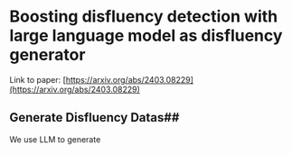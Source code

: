 # Boosting disfluency detection with large language model as disfluency generator #
Link to paper: [https://arxiv.org/abs/2403.08229](https://arxiv.org/abs/2403.08229)
## Generate Disfluency Datas##
We use LLM to generate 
